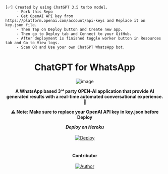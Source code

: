 ```
[✅] Created by using ChatGPT 3.5 turbo model.
     - Fork this Repo
     - Get OpenAI API key from https://platform.openai.com/account/api-keys and Replace it on key.json file.
     - Then Tap on Deploy button and Create new app.
     - Then go to Deploy tab and Connect to your GitHub.
     - After deployment is finished toggle worker button in Resources tab and Go to View logs.
     - Scan QR and Use your own ChatGPT WhatsApp bot.
```
<div align="center">
<h1><b>ChatGPT for WhatsApp</b></h1>

![image](https://user-images.githubusercontent.com/94374721/224017100-67d77397-c6bf-4d8f-87b4-bddce74d8fac.png)

**A WhatsApp based 3ʳᵈ party OPEN-AI application that provide AI generated results with a real-time automated conversational experience. 👾**

**⚠️ Note: Make sure to replace your OpenAI API key in key.json before Deploy**

***Deploy on Heroku*** </br></br>
[![Deploy](https://www.herokucdn.com/deploy/button.svg)](https://heroku.com/deploy)
#
**Contributor** <br><br>
<a href="https://github.com/I-am-ALPHA"><img title="Author" src="https://img.shields.io/badge/Author-A L P H A-blue.svg?color=54aeff&style=for-the-badge&logo=github" /><br>

</div>

